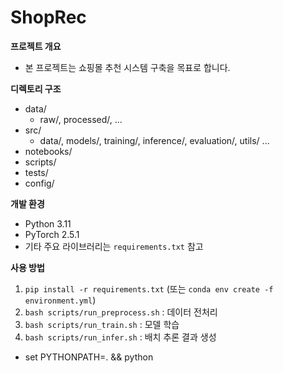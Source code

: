 # ShopRec

**프로젝트 개요**

- 본 프로젝트는 쇼핑몰 추천 시스템 구축을 목표로 합니다.

**디렉토리 구조**

- data/
  - raw/, processed/, ...
- src/
  - data/, models/, training/, inference/, evaluation/, utils/ ...
- notebooks/
- scripts/
- tests/
- config/

**개발 환경**

- Python 3.11
- PyTorch 2.5.1
- 기타 주요 라이브러리는 `requirements.txt` 참고

**사용 방법**

1. `pip install -r requirements.txt` (또는 `conda env create -f environment.yml`)
2. `bash scripts/run_preprocess.sh` : 데이터 전처리
3. `bash scripts/run_train.sh` : 모델 학습
4. `bash scripts/run_infer.sh` : 배치 추론 결과 생성

- set PYTHONPATH=. && python
